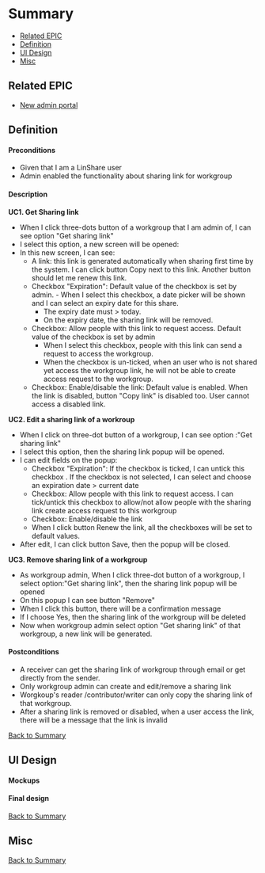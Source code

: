 # Summary

* [Related EPIC](#related-epic)
* [Definition](#definition)
* [UI Design](#ui-design)
* [Misc](#misc)

## Related EPIC

* [New admin portal](./README.md)

## Definition

#### Preconditions

- Given that I am a LinShare user
- Admin enabled the functionality about sharing link for workgroup

#### Description

**UC1. Get Sharing link**
* When I click three-dots button of a workgroup that I am admin of, I can see option "Get sharing link"
* I select this option, a new screen will be opened:
* In this new screen, I can see:
    - A link: this link is generated automatically when sharing first time by the system. I can click button Copy next to this link. Another button should let me renew this link.
    - Checkbox "Expiration": Default value of the checkbox is set by admin. 
          - When I select this checkbox, a date picker will be shown and I can select an expiry date for this share.
        - The expiry date must > today.
        - On the expiry date, the sharing link will be removed.
    - Checkbox: Allow people with this link to request access. Default value of the checkbox is set by admin 
        - When I select this checkbox, people with this link can send a request to access the workgroup.
        - When the checkbox is un-ticked, when an user who is not shared yet access the workgroup link, he will not be able to create access request to the workgroup. 
    - Checkbox: Enable/disable the link: Default value is enabled. When the link is disabled, button "Copy link" is disabled too. User cannot access a disabled link. 

**UC2. Edit a sharing link of a workroup**

- When I click on three-dot button of a workgroup, I can see option :"Get sharing link"
- I select this option, then the sharing link popup will be opened.
- I can edit fields on the popup:
   - Checkbox "Expiration": If the checkbox is ticked, I can untick this checkbox . If the checkbox is not selected, I can select and choose an expiration date > current date 
   - Checkbox: Allow people with this link to request access. I can tick/untick this checkbox to allow/not allow people with the sharing link create access request to this workgroup
   - Checkbox: Enable/disable the link
   - When I click button Renew the link, all the checkboxes will be set to default values. 
- After edit, I can click button Save, then the popup will be closed.

**UC3. Remove sharing link of a workgroup**

- As workgroup admin, When I click three-dot button of a workgroup, I select option:"Get sharing link", then the sharing link popup will be opened
- On this popup I can see button "Remove"
- When I click this button, there will be a confirmation message
- If I choose Yes, then the sharing link of the workgroup will be deleted 
- Now when workgroup admin select option "Get sharing link" of that workgroup, a new link will be generated.

#### Postconditions

- A receiver can get the sharing link of workgroup through email or get directly from the sender.
- Only workgroup admin can create and edit/remove a sharing link
- Worgkoup's reader /contributor/writer can only copy the sharing link of that workgroup.
- After a sharing link is removed or disabled, when a user access the link, there will be a message that the link is invalid

[Back to Summary](#summary)

## UI Design

#### Mockups


#### Final design


[Back to Summary](#summary)
## Misc

[Back to Summary](#summary)
